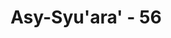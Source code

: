 ---
title: "Asy-Syu'ara' - 56"
no: 56
arabic_no: ٥٦
ayah: وَاِنَّا لَجَمِيْعٌ حٰذِرُوْنَ ۗ 
translation: "dan sesungguhnya kita semua tanpa kecuali harus selalu waspada.”"
tafsir: "Fir'aun mencari alasan memusuhi Bani Israil dengan mengatakan bahwa mereka adalah musuh yang selalu mengacau sehingga keamanan tidak terjamin. Bani Israil juga dikatakan senantiasa membangkitkan amarah, menganut agama baru, dan meninggalkan agama nenek moyang mereka. Mereka berani meninggalkan Mesir tanpa lebih dahulu minta izin, membawa kabur harta benda yang mereka pinjam dari Fir'aun dan rakyatnya. Fir'aun mengatakan kepada kaumnya untuk selalu hati-hati dan waspada menjaga agar jangan sampai perbuatan mereka berakibat jauh. Mereka mempunyai persenjataan yang cukup dan lengkap untuk mengalahkan Bani Israil."
---
